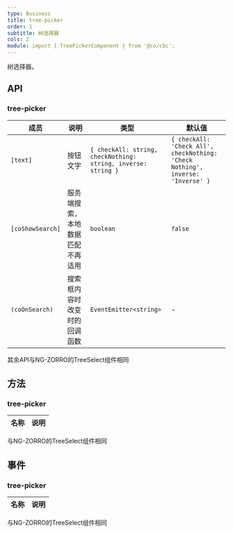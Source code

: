 ```yaml
---
type: Business
title: tree-picker
order: 1
subtitle: 树选择器
cols: 2
module: import { TreePickerComponent } from '@co/cbc';
---
```


树选择器。

## API

### tree-picker

| 成员 | 说明 | 类型 | 默认值 |
|----|----|----|-----|
| `[text]` | 按钮文字 | `{ checkAll: string, checkNothing: string, inverse: string }` | `{ checkAll: 'Check All', checkNothing: 'Check Nothing', inverse: 'Inverse' }` |
| `[coShowSearch]` | 服务端搜索，本地数据匹配不再适用 | `boolean` | `false` |
| `(coOnSearch)` | 搜索框内容时改变时的回调函数 | `EventEmitter<string>` | - |
其余API与NG-ZORRO的TreeSelect组件相同


## 方法

### tree-picker

| 名称 | 说明 |
| --- | --- |
与NG-ZORRO的TreeSelect组件相同


## 事件

### tree-picker

| 名称 | 说明 |
| --- | --- |
与NG-ZORRO的TreeSelect组件相同
